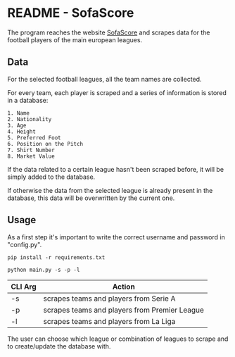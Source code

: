 # README -  SofaScore

The program reaches the website [SofaScore](https://www.sofascore.com/) and scrapes data for the football players of the main european leagues.

## Data

For the selected football leagues, all the team names are collected.

For every team, each player is scraped and a series of information is stored in a database:

```
1. Name
2. Nationality
3. Age
4. Height
5. Preferred Foot
6. Position on the Pitch
7. Shirt Number
8. Market Value
```

If the data related to a certain league hasn't been scraped before, it will be simply added to the database.

If otherwise the data from the selected league is already present in the database, this data will be overwritten by the current one.

## Usage

As a first step it's important to write the correct username and password in "config.py".

```
pip install -r requirements.txt
```

```
python main.py -s -p -l
```

CLI Arg | Action
------------ | ------------- 
-s | scrapes teams and players from Serie A
-p | scrapes teams and players from Premier League
-l | scrapes teams and players from La Liga

The user can choose which league or combination of leagues to scrape and to create/update the database with.

